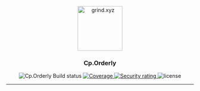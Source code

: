 <div align="center">
   <img src=".github/assets/images/icon.png" height="120px" alt="grind.xyz">

   <h3>Cp.Orderly</h3>

   <div style="">
      <img src="https://github.com/humamaboalraja/cp.orderly/actions/workflows/build.yaml/badge.svg" alt="Cp.Orderly Build status" />
         <a href="https://sonarcloud.io/summary/new_code?id=humamaboalraja_grind.xyz" rel="Coverage">
         <img src="https://sonarcloud.io/api/project_badges/measure?project=humamaboalraja_cp.orderly&metric=coverage" alt="Coverage" />
      </a>
      <a href="https://sonarcloud.io/summary/new_code?id=humamaboalraja_cp.orderly" rel="Security rating">
         <img src="https://sonarcloud.io/api/project_badges/measure?project=humamaboalraja_cp.orderly&metric=security_rating" alt="Security rating" />
      </a>
      <img src="https://img.shields.io/github/license/humamaboalraja/cp.orderly?color=434158" alt="license" />
   </div>

</div>


---
